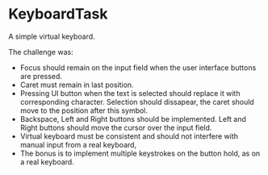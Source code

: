 # KeyboardTask

A simple virtual keyboard.

The challenge was:
* Focus should remain on the input field when the user interface buttons are pressed.
* Caret must remain in last position.
* Pressing UI button when the text is selected should replace it with corresponding character.
  Selection should dissapear, the caret should move to the position after this symbol.
* Backspace, Left and Right buttons should be implemented. Left and Right buttons should move the cursor over the input field.
* Virtual keyboard must be consistent and should not interfere with manual input from a real keyboard,
* The bonus is to implement multiple keystrokes on the button hold, as on a real keyboard.
